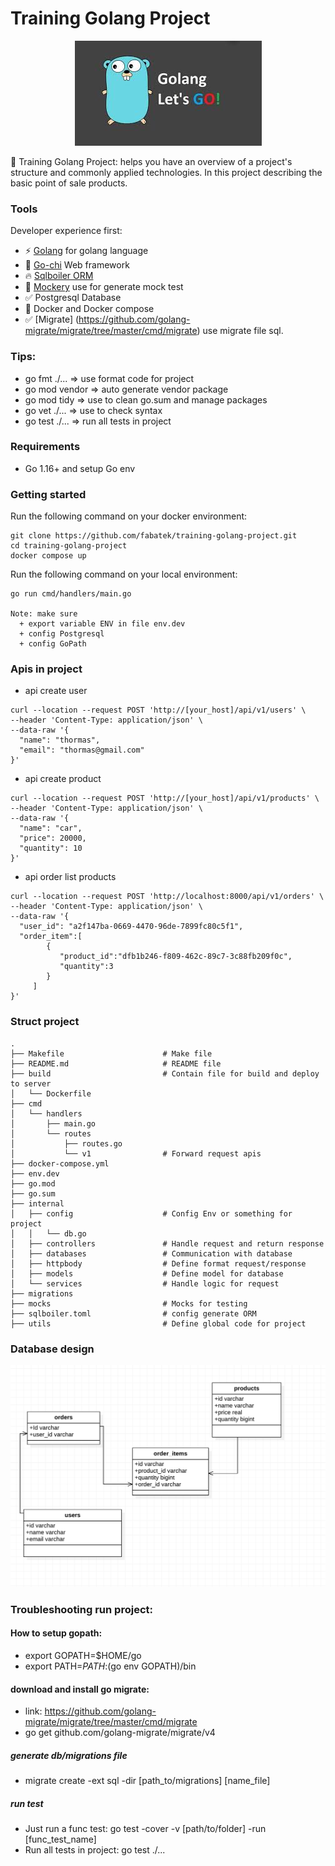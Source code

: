 # Training Golang Project

<p align="center">
  <img src="public/assets/golang.jpeg" alt="Golang"/>
</p>

🚀 Training Golang Project: helps you have an overview of a project's structure and commonly applied technologies. In this project describing the basic point of sale products.


### Tools

Developer experience first:

- ⚡ [Golang](https://go.dev/) for golang language
- 💯 [Go-chi](https://github.com/go-chi/chi) Web framework
- 🔥 [Sqlboiler ORM](https://github.com/volatiletech/sqlboiler)
- 🦺 [Mockery](https://github.com/vektra/mockery) use for generate mock test
- ✅ Postgresql Database
- 💖 Docker and Docker compose
- ✅ [Migrate] (https://github.com/golang-migrate/migrate/tree/master/cmd/migrate) use migrate file sql.


### Tips:
 + go fmt ./...    => use format code for project
 + go mod vendor   => auto generate vendor package
 + go mod tidy     => use to clean go.sum and manage packages
 + go vet ./...    => use to check syntax
 + go test ./...   => run all tests in project


### Requirements

- Go 1.16+ and setup Go env

### Getting started

Run the following command on your docker environment:

```shell
git clone https://github.com/fabatek/training-golang-project.git
cd training-golang-project
docker compose up 
```

Run the following command on your local environment:

```shell
go run cmd/handlers/main.go

Note: make sure
  + export variable ENV in file env.dev
  + config Postgresql
  + config GoPath
```

### Apis in project
  + api create user
```shell
curl --location --request POST 'http://[your_host]/api/v1/users' \
--header 'Content-Type: application/json' \
--data-raw '{
  "name": "thormas",
  "email": "thormas@gmail.com"
}'
```

  + api create product
```shell
curl --location --request POST 'http://[your_host]/api/v1/products' \
--header 'Content-Type: application/json' \
--data-raw '{
  "name": "car",
  "price": 20000,
  "quantity": 10
}'
```

  + api order list products
```shell
curl --location --request POST 'http://localhost:8000/api/v1/orders' \
--header 'Content-Type: application/json' \
--data-raw '{
  "user_id": "a2f147ba-0669-4470-96de-7899fc80c5f1",
  "order_item":[
        {
           "product_id":"dfb1b246-f809-462c-89c7-3c88fb209f0c",
           "quantity":3
        }
     ]
}'
```

### Struct project

```shell
.
├── Makefile                      # Make file
├── README.md                     # README file    
├── build                         # Contain file for build and deploy to server
│   └── Dockerfile
├── cmd                           
│   └── handlers
│       ├── main.go
│       └── routes
│           ├── routes.go
│           └── v1                # Forward request apis
├── docker-compose.yml  
├── env.dev
├── go.mod
├── go.sum
├── internal
│   ├── config                    # Config Env or something for project 
│   │   └── db.go
│   ├── controllers               # Handle request and return response
│   ├── databases                 # Communication with database
│   ├── httpbody                  # Define format request/response
│   ├── models                    # Define model for database
│   └── services                  # Handle logic for request
├── migrations
├── mocks                         # Mocks for testing
├── sqlboiler.toml                # config generate ORM 
├── utils                         # Define global code for project
```

### Database design

<p align="center">
  <img src="public/assets/db_design.png" alt="Database design"></a>
</p>

### Troubleshooting run project:

  #### How to setup gopath:
  - export GOPATH=$HOME/go
  - export PATH=$PATH:$(go env GOPATH)/bin

  #### download and install go migrate:
  - link: https://github.com/golang-migrate/migrate/tree/master/cmd/migrate
  - go get github.com/golang-migrate/migrate/v4

  ##### generate db/migrations file
  - migrate create -ext sql -dir [path_to/migrations] [name_file]  

  ##### run test
  - Just run a func test: go test -cover -v [path/to/folder] -run [func_test_name]
  - Run all tests in project: go test ./...
